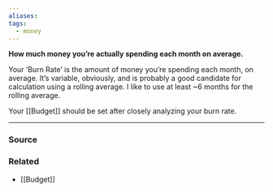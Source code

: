```yaml
---
aliases: 
tags:
  - money
---
```

**How much money you’re actually spending each month on average.**

Your ‘Burn Rate’ is the amount of money you’re spending each month, on average. It’s variable, obviously, and is probably a good candidate for calculation using a rolling average. I like to use at least ~6 months for the rolling average. 

Your [[Budget]] should be set after closely analyzing your burn rate.

---

### Source


### Related
- [[Budget]]